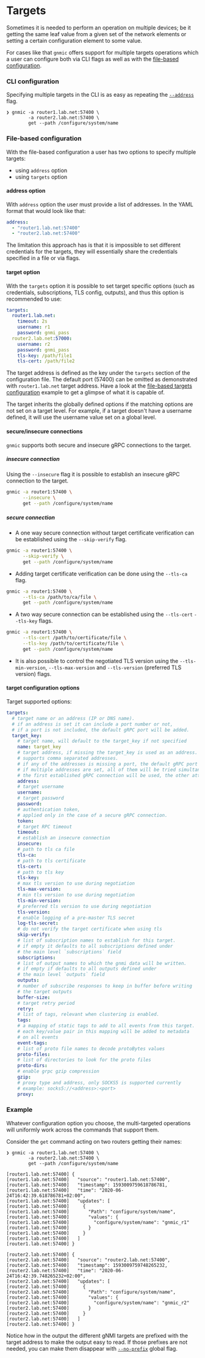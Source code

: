 # Targets

Sometimes it is needed to perform an operation on multiple devices; be it getting the same leaf value from a given set of the network elements or setting a certain configuration element to some value.

For cases like that `gnmic` offers support for multiple targets operations which a user can configure both via CLI flags as well as with the [file-based configuration](configuration_file.md).

### CLI configuration

Specifying multiple targets in the CLI is as easy as repeating the [`--address`](../global_flags.md#address) flag.

```shell
❯ gnmic -a router1.lab.net:57400 \
        -a router2.lab.net:57400 \
        get --path /configure/system/name
```

### File-based configuration

With the file-based configuration a user has two options to specify multiple targets:

* using `address` option
* using `targets` option

#### address option

With `address` option the user must provide a list of addresses. In the YAML format that would look like that:

```yaml
address:
  - "router1.lab.net:57400"
  - "router2.lab.net:57400"
```

The limitation this approach has is that it is impossible to set different credentials for the targets, they will essentially share the credentials specified in a file or via flags.

#### target option

With the `targets` option it is possible to set target specific options (such as credentials, subscriptions, TLS config, outputs), and thus this option is recommended to use:

```yaml
targets:
  router1.lab.net:
    timeout: 2s
    username: r1
    password: gnmi_pass
  router2.lab.net:57000:
    username: r2
    password: gnmi_pass
    tls-key: /path/file1
    tls-cert: /path/file2
```

The target address is defined as the key under the `targets` section of the configuration file. The default port (57400) can be omitted as demonstrated with `router1.lab.net` target address. Have a look at the [file-based targets configuration](https://github.com/karimra/gnmic/blob/main/config.yaml) example to get a glimpse of what it is capable of.

The target inherits the globally defined options if the matching options are not set on a target level. For example, if a target doesn't have a username defined, it will use the username value set on a global level.

#### secure/insecure connections

`gnmic` supports both secure and insecure gRPC connections to the target.

##### insecure connection

Using the `--insecure` flag it is possible to establish an insecure gRPC connection to the target.

```bash
gnmic -a router1:57400 \
      --insecure \
      get --path /configure/system/name
```

##### secure connection

- A one way secure connection without target certificate verification can be established using the `--skip-verify` flag.

```bash
gnmic -a router1:57400 \
      --skip-verify \
      get --path /configure/system/name
```

- Adding target certificate verification can be done using the `--tls-ca` flag.

```bash
gnmic -a router1:57400 \
      --tls-ca /path/to/ca/file \
      get --path /configure/system/name
```

- A two way secure connection can be established using the `--tls-cert` `--tls-key` flags.

```bash
gnmic -a router1:57400 \
      --tls-cert /path/to/certificate/file \
      --tls-key /path/to/certificate/file \
      get --path /configure/system/name
```

- It is also possible to control the negotiated TLS version using the `--tls-min-version`, `--tls-max-version` and `--tls-version` (preferred TLS version) flags.

#### target configuration options

Target supported options:

```yaml
targets:
  # target name or an address (IP or DNS name).
  # if an address is set it can include a port number or not,
  # if a port is not included, the default gRPC port will be added.
  target_key:
    # target name, will default to the target_key if not specified
    name: target_key
    # target address, if missing the target_key is used as an address.
    # supports comma separated addresses.
    # if any of the addresses is missing a port, the default gRPC port will be added.
    # if multiple addresses are set, all of them will be tried simultaneously,
    # the first established gRPC connection will be used, the other attempts will be canceled.
    address:
    # target username
    username:
    # target password
    password:
    # authentication token, 
    # applied only in the case of a secure gRPC connection.
    token: 
    # target RPC timeout
    timeout:
    # establish an insecure connection
    insecure:
    # path to tls ca file
    tls-ca:
    # path to tls certificate
    tls-cert:
    # path to tls key
    tls-key:
    # max tls version to use during negotiation
    tls-max-version:
    # min tls version to use during negotiation
    tls-min-version:
    # preferred tls version to use during negotiation
    tls-version:
    # enable logging of a pre-master TLS secret
    log-tls-secret:
    # do not verify the target certificate when using tls
    skip-verify:
    # list of subscription names to establish for this target.
    # if empty it defaults to all subscriptions defined under
    # the main level `subscriptions` field
    subscriptions:
    # list of output names to which the gnmi data will be written.
    # if empty if defaults to all outputs defined under
    # the main level `outputs` field
    outputs:
    # number of subscribe responses to keep in buffer before writing
    # the target outputs
    buffer-size:
    # target retry period
    retry:
    # list of tags, relevant when clustering is enabled.
    tags:
    # a mapping of static tags to add to all events from this target.
    # each key/value pair in this mapping will be added to metadata
    # on all events
    event-tags:
    # list of proto file names to decode protoBytes values
    proto-files:
    # list of directories to look for the proto files
    proto-dirs:
    # enable grpc gzip compression
    gzip: 
    # proxy type and address, only SOCKS5 is supported currently
    # example: socks5://<address>:<port>
    proxy:
```

### Example

Whatever configuration option you choose, the multi-targeted operations will uniformly work across the commands that support them.

Consider the `get` command acting on two routers getting their names:

```shell
❯ gnmic -a router1.lab.net:57400 \
        -a router2.lab.net:57400 \
        get --path /configure/system/name

[router1.lab.net:57400] {
[router1.lab.net:57400]   "source": "router1.lab.net:57400",
[router1.lab.net:57400]   "timestamp": 1593009759618786781,
[router1.lab.net:57400]   "time": "2020-06-24T16:42:39.618786781+02:00",
[router1.lab.net:57400]   "updates": [
[router1.lab.net:57400]     {
[router1.lab.net:57400]       "Path": "configure/system/name",
[router1.lab.net:57400]       "values": {
[router1.lab.net:57400]         "configure/system/name": "gnmic_r1"
[router1.lab.net:57400]       }
[router1.lab.net:57400]     }
[router1.lab.net:57400]   ]
[router1.lab.net:57400] }

[router2.lab.net:57400] {
[router2.lab.net:57400]   "source": "router2.lab.net:57400",
[router2.lab.net:57400]   "timestamp": 1593009759748265232,
[router2.lab.net:57400]   "time": "2020-06-24T16:42:39.748265232+02:00",
[router2.lab.net:57400]   "updates": [
[router2.lab.net:57400]     {
[router2.lab.net:57400]       "Path": "configure/system/name",
[router2.lab.net:57400]       "values": {
[router2.lab.net:57400]         "configure/system/name": "gnmic_r2"
[router2.lab.net:57400]       }
[router2.lab.net:57400]     }
[router2.lab.net:57400]   ]
[router2.lab.net:57400] }
```

Notice how in the output the different gNMI targets are prefixed with the target address to make the output easy to read. If those prefixes are not needed, you can make them disappear with [`--no-prefix`](../global_flags.md#no-prefix) global flag.